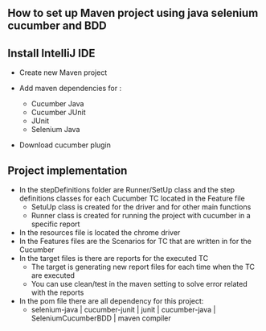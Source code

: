 How to set up Maven project using java selenium cucumber and BDD
-

Install IntelliJ IDE
-
- Create new Maven project 

- Add maven dependencies for :
  * Cucumber Java 
  * Cucumber JUnit 
  * JUnit
  * Selenium Java

- Download cucumber plugin

Project implementation
-
* In the stepDefinitions folder are Runner/SetUp class and the step definitions classes for each Cucumber TC located in the Feature file
  * SetuUp class is created for the driver and for other main functions
  * Runner class is created for running the project with cucumber in a specific report
* In the resources file is located the chrome driver
* In the Features files are the Scenarios for TC that are written in for the Cucumber
* In the target files is there are reports for the executed TC
  * The target is generating new report files for each time when the TC are executed
  * You can use clean/test in the maven setting to solve error related with the reports
* In the pom file there are all dependency for this project:
  * selenium-java | cucumber-junit | junit | cucumber-java | SeleniumCucumberBDD | maven compiler 


  
